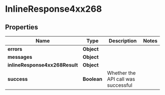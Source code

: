 # InlineResponse4xx268

## Properties
Name | Type | Description | Notes
------------ | ------------- | ------------- | -------------
**errors** | **Object** |  | 
**messages** | **Object** |  | 
**inlineResponse4xx268Result** | **Object** |  | 
**success** | **Boolean** | Whether the API call was successful | 

